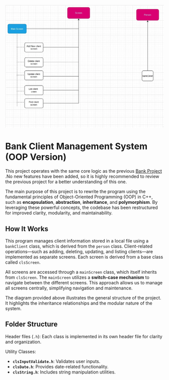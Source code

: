 

![testFoto](diagram1.webp)

# Bank Client Management System (OOP Version)



This project operates with the same core logic as the previous  [Bank Project](https://github.com/ibrahimAgrud-2/cpp_projects/tree/master/11_bankProject) .No new features have been added, so it is highly recommended to review the previous project for a better understanding of this one.

The main purpose of this project is to rewrite the program using the fundamental principles of Object-Oriented Programming (OOP) in C++, such as **encapsulation**, **abstraction**, **inheritance**, and **polymorphism**. By leveraging these powerful concepts, the codebase has been restructured for improved clarity, modularity, and maintainability.



## How It Works

This program manages client information stored in a local file using a `bankClient` class, which is derived from the `person` class. Client-related operations—such as adding, deleting, updating, and listing clients—are implemented as separate screens. Each screen is derived from a base class called `clsScreen`.

All screens are accessed through a `mainScreen` class, which itself inherits from `clsScreen`. The `mainScreen` utilizes a **switch-case mechanism** to navigate between the different screens. This approach allows us to manage all screens centrally, simplifying navigation and maintenance.

The diagram provided above illustrates the general structure of the project. It highlights the inheritance relationships and the modular nature of the system.



## Folder Structure



Header files (`.h`): Each class is implemented in its own header file for clarity and organization.

Utility Classes:

- **`clsInputValidate.h`**: Validates user inputs.
- **`clsDate.h`**: Provides date-related functionality.
- **`clsString.h`**: Includes string manipulation utilities.